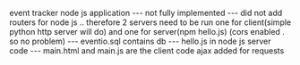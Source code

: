 event tracker 
node js application
--- not fully implemented
--- did not add routers for node js .. therefore 2 servers need to be run one for client(simple python http server will do) and one for server(npm hello.js) (cors enabled . so no problem)
--- eventio.sql contains db
--- hello.js in node js server code
--- main.html and main.js are the client code
ajax added for requests 
